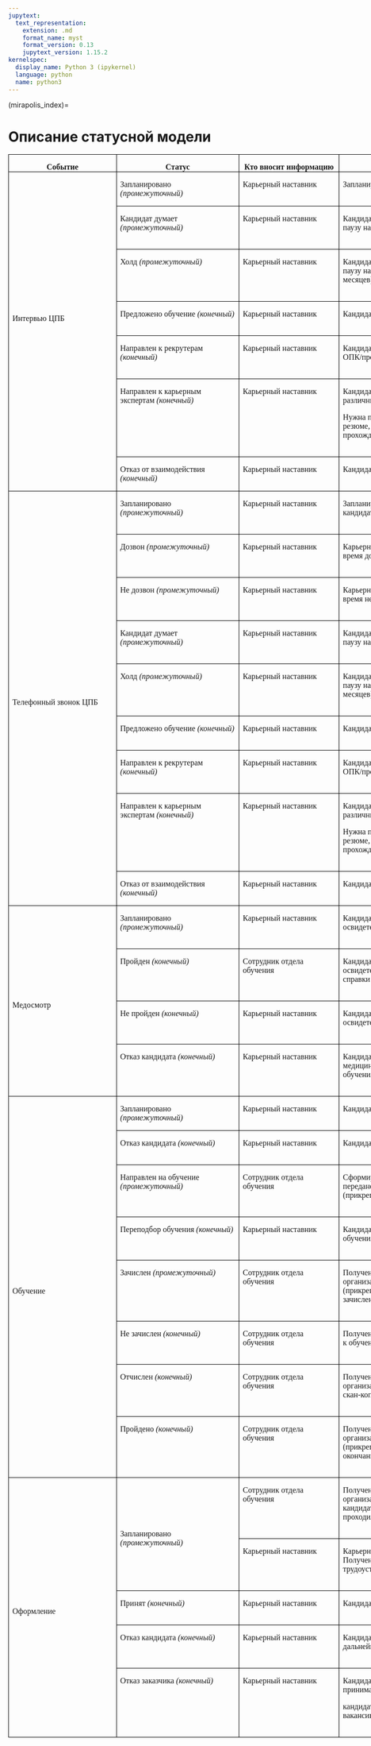 ```yaml
---
jupytext:
  text_representation:
    extension: .md
    format_name: myst
    format_version: 0.13
    jupytext_version: 1.15.2
kernelspec:
  display_name: Python 3 (ipykernel)
  language: python
  name: python3
---
```


(mirapolis_index)=
# Описание статусной модели



<div align=center>

<table class=MsoTableGrid border=1 cellspacing=0 cellpadding=0 width=1001
 style='width:751.05pt;border-collapse:collapse;border:none;mso-border-alt:
 solid windowtext .5pt;mso-yfti-tbllook:1184;mso-padding-alt:0cm 5.4pt 0cm 5.4pt'>
 <tr style='mso-yfti-irow:0;mso-yfti-firstrow:yes;height:24.9pt'>
  <td width=217 style='width:162.8pt;border:solid windowtext 1.0pt;mso-border-alt:
  solid windowtext .5pt;padding:0cm 5.4pt 0cm 5.4pt;height:24.9pt'>
  <p class=MsoNormal align=center style='margin-bottom:0cm;margin-bottom:.0001pt;
  text-align:center;line-height:normal'><b style='mso-bidi-font-weight:normal'><span
  style='font-family:"Times New Roman","serif"'>Событие<o:p></o:p></span></b></p>
  </td>
  <td width=246 style='width:184.25pt;border:solid windowtext 1.0pt;border-left:
  none;mso-border-left-alt:solid windowtext .5pt;mso-border-alt:solid windowtext .5pt;
  padding:0cm 5.4pt 0cm 5.4pt;height:24.9pt'>
  <p class=MsoNormal align=center style='margin-bottom:0cm;margin-bottom:.0001pt;
  text-align:center;line-height:normal'><b style='mso-bidi-font-weight:normal'><span
  style='font-family:"Times New Roman","serif"'>Статус<o:p></o:p></span></b></p>
  </td>
  <td width=198 style='width:148.85pt;border:solid windowtext 1.0pt;border-left:
  none;mso-border-left-alt:solid windowtext .5pt;mso-border-alt:solid windowtext .5pt;
  padding:0cm 5.4pt 0cm 5.4pt;height:24.9pt'>
  <p class=MsoNormal align=center style='margin-bottom:0cm;margin-bottom:.0001pt;
  text-align:center;line-height:normal'><b style='mso-bidi-font-weight:normal'><span
  style='font-family:"Times New Roman","serif"'>Кто вносит информацию<o:p></o:p></span></b></p>
  </td>
  <td width=340 style='width:9.0cm;border:solid windowtext 1.0pt;border-left:
  none;mso-border-left-alt:solid windowtext .5pt;mso-border-alt:solid windowtext .5pt;
  padding:0cm 5.4pt 0cm 5.4pt;height:24.9pt'>
  <p class=MsoNormal align=center style='margin-bottom:0cm;margin-bottom:.0001pt;
  text-align:center;line-height:normal'><b style='mso-bidi-font-weight:normal'><span
  style='font-family:"Times New Roman","serif"'>Когда присваивается статус<o:p></o:p></span></b></p>
  </td>
 </tr>
 <tr style='mso-yfti-irow:1'>
  <td width=217 rowspan=7 style='width:162.8pt;border:solid windowtext 1.0pt;
  border-top:none;mso-border-top-alt:solid windowtext .5pt;mso-border-alt:solid windowtext .5pt;
  padding:0cm 5.4pt 0cm 5.4pt'>
  <p class=MsoNormal style='margin-bottom:0cm;margin-bottom:.0001pt;line-height:
  normal'><a name="_Hlk154479880"><span style='font-family:"Times New Roman","serif"'>Интервью
  ЦПБ<o:p></o:p></span></a></p>
  <p class=MsoNormal style='margin-bottom:0cm;margin-bottom:.0001pt;line-height:
  normal'><span style='mso-bookmark:_Hlk154479880'><span style='font-family:
  "Times New Roman","serif"'><o:p>&nbsp;</o:p></span></span></p>
  <span style='mso-bookmark:_Hlk154479880'></span>
  <p class=MsoNormal style='margin-bottom:0cm;margin-bottom:.0001pt;line-height:
  normal'><span style='mso-bookmark:_Hlk154479880'><i style='mso-bidi-font-style:
  normal'><span style='font-family:"Times New Roman","serif"'><o:p>&nbsp;</o:p></span></i></span></p>
  </td>
  <span style='mso-bookmark:_Hlk154479880'></span>
  <td width=246 valign=top style='width:184.25pt;border-top:none;border-left:
  none;border-bottom:solid windowtext 1.0pt;border-right:solid windowtext 1.0pt;
  mso-border-top-alt:solid windowtext .5pt;mso-border-left-alt:solid windowtext .5pt;
  mso-border-alt:solid windowtext .5pt;padding:0cm 5.4pt 0cm 5.4pt'>
  <p class=MsoNormal style='margin-bottom:0cm;margin-bottom:.0001pt;line-height:
  normal'><span style='mso-bookmark:_Hlk154479880'><span style='font-family:
  "Times New Roman","serif"'>Запланировано <i style='mso-bidi-font-style:normal'>(промежуточный)</i></span></span><span
  style='mso-bookmark:_Hlk154479880'><span lang=EN-US style='font-family:"Times New Roman","serif";
  mso-ansi-language:EN-US'><o:p></o:p></span></span></p>
  </td>
  <span style='mso-bookmark:_Hlk154479880'></span>
  <td width=198 valign=top style='width:148.85pt;border-top:none;border-left:
  none;border-bottom:solid windowtext 1.0pt;border-right:solid windowtext 1.0pt;
  mso-border-top-alt:solid windowtext .5pt;mso-border-left-alt:solid windowtext .5pt;
  mso-border-alt:solid windowtext .5pt;padding:0cm 5.4pt 0cm 5.4pt'>
  <p class=MsoNormal style='margin-bottom:0cm;margin-bottom:.0001pt;line-height:
  normal'><span style='mso-bookmark:_Hlk154479880'><span style='font-family:
  "Times New Roman","serif"'>Карьерный наставник<o:p></o:p></span></span></p>
  </td>
  <span style='mso-bookmark:_Hlk154479880'></span>
  <td width=340 valign=top style='width:9.0cm;border-top:none;border-left:none;
  border-bottom:solid windowtext 1.0pt;border-right:solid windowtext 1.0pt;
  mso-border-top-alt:solid windowtext .5pt;mso-border-left-alt:solid windowtext .5pt;
  mso-border-alt:solid windowtext .5pt;padding:0cm 5.4pt 0cm 5.4pt'>
  <p class=MsoNormal style='margin-bottom:0cm;margin-bottom:.0001pt;line-height:
  normal'><span style='mso-bookmark:_Hlk154479880'><span style='font-family:
  "Times New Roman","serif"'>Запланирована личная встреча с кандидатом<o:p></o:p></span></span></p>
  <span style='mso-bookmark:_Hlk154479880'></span>
  <p class=MsoNormal style='margin-bottom:0cm;margin-bottom:.0001pt;line-height:
  normal'><span style='mso-bookmark:_Hlk154479880'><span style='font-family:
  "Times New Roman","serif"'><o:p>&nbsp;</o:p></span></span></p>
  </td>
  <span style='mso-bookmark:_Hlk154479880'></span>
 </tr>
 <tr style='mso-yfti-irow:2'>
  <td width=246 valign=top style='width:184.25pt;border-top:none;border-left:
  none;border-bottom:solid windowtext 1.0pt;border-right:solid windowtext 1.0pt;
  mso-border-top-alt:solid windowtext .5pt;mso-border-left-alt:solid windowtext .5pt;
  mso-border-alt:solid windowtext .5pt;padding:0cm 5.4pt 0cm 5.4pt'>
  <p class=MsoNormal style='margin-bottom:0cm;margin-bottom:.0001pt;line-height:
  normal'><span style='font-family:"Times New Roman","serif"'>Кандидат думает <i
  style='mso-bidi-font-style:normal'>(промежуточный)</i><o:p></o:p></span></p>
  </td>
  <td width=198 valign=top style='width:148.85pt;border-top:none;border-left:
  none;border-bottom:solid windowtext 1.0pt;border-right:solid windowtext 1.0pt;
  mso-border-top-alt:solid windowtext .5pt;mso-border-left-alt:solid windowtext .5pt;
  mso-border-alt:solid windowtext .5pt;padding:0cm 5.4pt 0cm 5.4pt'>
  <p class=MsoNormal style='margin-bottom:0cm;margin-bottom:.0001pt;line-height:
  normal'><span style='font-family:"Times New Roman","serif"'>Карьерный наставник<o:p></o:p></span></p>
  </td>
  <td width=340 valign=top style='width:9.0cm;border-top:none;border-left:none;
  border-bottom:solid windowtext 1.0pt;border-right:solid windowtext 1.0pt;
  mso-border-top-alt:solid windowtext .5pt;mso-border-left-alt:solid windowtext .5pt;
  mso-border-alt:solid windowtext .5pt;padding:0cm 5.4pt 0cm 5.4pt'>
  <p class=MsoNormal style='margin-bottom:0cm;margin-bottom:.0001pt;line-height:
  normal'><span style='font-family:"Times New Roman","serif"'>Кандидат согласен
  пройти обучение, но взял паузу на «подумать» (меньше 1 недели)<o:p></o:p></span></p>
  <p class=MsoNormal style='margin-bottom:0cm;margin-bottom:.0001pt;line-height:
  normal'><span style='font-family:"Times New Roman","serif"'><o:p>&nbsp;</o:p></span></p>
  </td>
 </tr>
 <tr style='mso-yfti-irow:3'>
  <td width=246 valign=top style='width:184.25pt;border-top:none;border-left:
  none;border-bottom:solid windowtext 1.0pt;border-right:solid windowtext 1.0pt;
  mso-border-top-alt:solid windowtext .5pt;mso-border-left-alt:solid windowtext .5pt;
  mso-border-alt:solid windowtext .5pt;padding:0cm 5.4pt 0cm 5.4pt'>
  <p class=MsoNormal style='margin-bottom:0cm;margin-bottom:.0001pt;line-height:
  normal'><span style='font-family:"Times New Roman","serif"'>Холд <i
  style='mso-bidi-font-style:normal'>(промежуточный)</i><o:p></o:p></span></p>
  </td>
  <td width=198 valign=top style='width:148.85pt;border-top:none;border-left:
  none;border-bottom:solid windowtext 1.0pt;border-right:solid windowtext 1.0pt;
  mso-border-top-alt:solid windowtext .5pt;mso-border-left-alt:solid windowtext .5pt;
  mso-border-alt:solid windowtext .5pt;padding:0cm 5.4pt 0cm 5.4pt'>
  <p class=MsoNormal style='margin-bottom:0cm;margin-bottom:.0001pt;line-height:
  normal'><span style='font-family:"Times New Roman","serif"'>Карьерный наставник<o:p></o:p></span></p>
  </td>
  <td width=340 valign=top style='width:9.0cm;border-top:none;border-left:none;
  border-bottom:solid windowtext 1.0pt;border-right:solid windowtext 1.0pt;
  mso-border-top-alt:solid windowtext .5pt;mso-border-left-alt:solid windowtext .5pt;
  mso-border-alt:solid windowtext .5pt;padding:0cm 5.4pt 0cm 5.4pt'>
  <p class=MsoNormal style='margin-bottom:0cm;margin-bottom:.0001pt;line-height:
  normal'><span style='font-family:"Times New Roman","serif"'>Кандидат согласен
  пройти обучение, но взял паузу на «подумать» (от 1 недели до 2х месяцев)<o:p></o:p></span></p>
  <p class=MsoNormal style='margin-bottom:0cm;margin-bottom:.0001pt;line-height:
  normal'><span style='font-family:"Times New Roman","serif"'><o:p>&nbsp;</o:p></span></p>
  </td>
 </tr>
 <tr style='mso-yfti-irow:4'>
  <td width=246 valign=top style='width:184.25pt;border-top:none;border-left:
  none;border-bottom:solid windowtext 1.0pt;border-right:solid windowtext 1.0pt;
  mso-border-top-alt:solid windowtext .5pt;mso-border-left-alt:solid windowtext .5pt;
  mso-border-alt:solid windowtext .5pt;padding:0cm 5.4pt 0cm 5.4pt'>
  <p class=MsoNormal style='margin-bottom:0cm;margin-bottom:.0001pt;line-height:
  normal'><span style='font-family:"Times New Roman","serif"'>Предложено
  обучение <i style='mso-bidi-font-style:normal'>(конечный)</i><o:p></o:p></span></p>
  </td>
  <td width=198 valign=top style='width:148.85pt;border-top:none;border-left:
  none;border-bottom:solid windowtext 1.0pt;border-right:solid windowtext 1.0pt;
  mso-border-top-alt:solid windowtext .5pt;mso-border-left-alt:solid windowtext .5pt;
  mso-border-alt:solid windowtext .5pt;padding:0cm 5.4pt 0cm 5.4pt'>
  <p class=MsoNormal style='margin-bottom:0cm;margin-bottom:.0001pt;line-height:
  normal'><span style='font-family:"Times New Roman","serif"'>Карьерный наставник<o:p></o:p></span></p>
  </td>
  <td width=340 valign=top style='width:9.0cm;border-top:none;border-left:none;
  border-bottom:solid windowtext 1.0pt;border-right:solid windowtext 1.0pt;
  mso-border-top-alt:solid windowtext .5pt;mso-border-left-alt:solid windowtext .5pt;
  mso-border-alt:solid windowtext .5pt;padding:0cm 5.4pt 0cm 5.4pt'>
  <p class=MsoNormal style='margin-bottom:0cm;margin-bottom:.0001pt;line-height:
  normal'><span style='font-family:"Times New Roman","serif"'>Кандидат согласен
  пройти обучение<o:p></o:p></span></p>
  <p class=MsoNormal style='margin-bottom:0cm;margin-bottom:.0001pt;line-height:
  normal'><span style='font-family:"Times New Roman","serif"'><o:p>&nbsp;</o:p></span></p>
  </td>
 </tr>
 <tr style='mso-yfti-irow:5'>
  <td width=246 valign=top style='width:184.25pt;border-top:none;border-left:
  none;border-bottom:solid windowtext 1.0pt;border-right:solid windowtext 1.0pt;
  mso-border-top-alt:solid windowtext .5pt;mso-border-left-alt:solid windowtext .5pt;
  mso-border-alt:solid windowtext .5pt;padding:0cm 5.4pt 0cm 5.4pt'>
  <p class=MsoNormal style='margin-bottom:0cm;margin-bottom:.0001pt;line-height:
  normal'><span style='font-family:"Times New Roman","serif"'>Направлен к
  рекрутерам <i style='mso-bidi-font-style:normal'>(конечный)</i><o:p></o:p></span></p>
  </td>
  <td width=198 valign=top style='width:148.85pt;border-top:none;border-left:
  none;border-bottom:solid windowtext 1.0pt;border-right:solid windowtext 1.0pt;
  mso-border-top-alt:solid windowtext .5pt;mso-border-left-alt:solid windowtext .5pt;
  mso-border-alt:solid windowtext .5pt;padding:0cm 5.4pt 0cm 5.4pt'>
  <p class=MsoNormal style='margin-bottom:0cm;margin-bottom:.0001pt;line-height:
  normal'><span style='font-family:"Times New Roman","serif"'>Карьерный наставник<o:p></o:p></span></p>
  </td>
  <td width=340 valign=top style='width:9.0cm;border-top:none;border-left:none;
  border-bottom:solid windowtext 1.0pt;border-right:solid windowtext 1.0pt;
  mso-border-top-alt:solid windowtext .5pt;mso-border-left-alt:solid windowtext .5pt;
  mso-border-alt:solid windowtext .5pt;padding:0cm 5.4pt 0cm 5.4pt'>
  <p class=MsoNormal style='margin-bottom:0cm;margin-bottom:.0001pt;line-height:
  normal'><span style='font-family:"Times New Roman","serif"'>Кандидат
  рассматривает трудоустройство в ОПК/промышленности<o:p></o:p></span></p>
  <p class=MsoNormal style='margin-bottom:0cm;margin-bottom:.0001pt;line-height:
  normal'><span style='font-family:"Times New Roman","serif"'><o:p>&nbsp;</o:p></span></p>
  </td>
 </tr>
 <tr style='mso-yfti-irow:6'>
  <td width=246 valign=top style='width:184.25pt;border-top:none;border-left:
  none;border-bottom:solid windowtext 1.0pt;border-right:solid windowtext 1.0pt;
  mso-border-top-alt:solid windowtext .5pt;mso-border-left-alt:solid windowtext .5pt;
  mso-border-alt:solid windowtext .5pt;padding:0cm 5.4pt 0cm 5.4pt'>
  <p class=MsoNormal style='margin-bottom:0cm;margin-bottom:.0001pt;line-height:
  normal'><span style='font-family:"Times New Roman","serif"'>Направлен к
  карьерным экспертам<i style='mso-bidi-font-style:normal'> (конечный)</i><o:p></o:p></span></p>
  </td>
  <td width=198 valign=top style='width:148.85pt;border-top:none;border-left:
  none;border-bottom:solid windowtext 1.0pt;border-right:solid windowtext 1.0pt;
  mso-border-top-alt:solid windowtext .5pt;mso-border-left-alt:solid windowtext .5pt;
  mso-border-alt:solid windowtext .5pt;padding:0cm 5.4pt 0cm 5.4pt'>
  <p class=MsoNormal style='margin-bottom:0cm;margin-bottom:.0001pt;line-height:
  normal'><span style='font-family:"Times New Roman","serif"'>Карьерный наставник<o:p></o:p></span></p>
  </td>
  <td width=340 valign=top style='width:9.0cm;border-top:none;border-left:none;
  border-bottom:solid windowtext 1.0pt;border-right:solid windowtext 1.0pt;
  mso-border-top-alt:solid windowtext .5pt;mso-border-left-alt:solid windowtext .5pt;
  mso-border-alt:solid windowtext .5pt;padding:0cm 5.4pt 0cm 5.4pt'>
  <p class=MsoNormal style='margin-bottom:0cm;margin-bottom:.0001pt;line-height:
  normal'><span style='font-family:"Times New Roman","serif"'>Кандидат
  рассматривает трудоустройство в различных сферах. <o:p></o:p></span></p>
  <p class=MsoNormal style='margin-bottom:0cm;margin-bottom:.0001pt;line-height:
  normal'><span style='font-family:"Times New Roman","serif"'>Нужна помощь в составлении
  «продающего» резюме, консультация в подготовке к прохождению собеседования у
  работодателя.<o:p></o:p></span></p>
  <p class=MsoNormal style='margin-bottom:0cm;margin-bottom:.0001pt;line-height:
  normal'><span style='font-family:"Times New Roman","serif"'><o:p>&nbsp;</o:p></span></p>
  </td>
 </tr>
 <tr style='mso-yfti-irow:7'>
  <td width=246 valign=top style='width:184.25pt;border-top:none;border-left:
  none;border-bottom:solid windowtext 1.0pt;border-right:solid windowtext 1.0pt;
  mso-border-top-alt:solid windowtext .5pt;mso-border-left-alt:solid windowtext .5pt;
  mso-border-alt:solid windowtext .5pt;padding:0cm 5.4pt 0cm 5.4pt'>
  <p class=MsoNormal style='margin-bottom:0cm;margin-bottom:.0001pt;line-height:
  normal'><span style='font-family:"Times New Roman","serif"'>Отказ от
  взаимодействия <i style='mso-bidi-font-style:normal'>(конечный)</i><o:p></o:p></span></p>
  </td>
  <td width=198 valign=top style='width:148.85pt;border-top:none;border-left:
  none;border-bottom:solid windowtext 1.0pt;border-right:solid windowtext 1.0pt;
  mso-border-top-alt:solid windowtext .5pt;mso-border-left-alt:solid windowtext .5pt;
  mso-border-alt:solid windowtext .5pt;padding:0cm 5.4pt 0cm 5.4pt'>
  <p class=MsoNormal style='margin-bottom:0cm;margin-bottom:.0001pt;line-height:
  normal'><span style='font-family:"Times New Roman","serif"'>Карьерный наставник<o:p></o:p></span></p>
  </td>
  <td width=340 valign=top style='width:9.0cm;border-top:none;border-left:none;
  border-bottom:solid windowtext 1.0pt;border-right:solid windowtext 1.0pt;
  mso-border-top-alt:solid windowtext .5pt;mso-border-left-alt:solid windowtext .5pt;
  mso-border-alt:solid windowtext .5pt;padding:0cm 5.4pt 0cm 5.4pt'>
  <p class=MsoNormal style='margin-bottom:0cm;margin-bottom:.0001pt;line-height:
  normal'><span style='font-family:"Times New Roman","serif"'>Кандидат не
  заинтересован в услугах центра<o:p></o:p></span></p>
  <p class=MsoNormal style='margin-bottom:0cm;margin-bottom:.0001pt;line-height:
  normal'><span style='font-family:"Times New Roman","serif"'><o:p>&nbsp;</o:p></span></p>
  </td>
 </tr>
 <tr style='mso-yfti-irow:8'>
  <td width=217 rowspan=9 style='width:162.8pt;border:solid windowtext 1.0pt;
  border-top:none;mso-border-top-alt:solid windowtext .5pt;mso-border-alt:solid windowtext .5pt;
  padding:0cm 5.4pt 0cm 5.4pt'>
  <p class=MsoNormal style='margin-bottom:0cm;margin-bottom:.0001pt;line-height:
  normal'><span style='font-family:"Times New Roman","serif"'>Телефонный звонок
  ЦПБ<span style='background:red;mso-highlight:red'><o:p></o:p></span></span></p>
  </td>
  <td width=246 valign=top style='width:184.25pt;border-top:none;border-left:
  none;border-bottom:solid windowtext 1.0pt;border-right:solid windowtext 1.0pt;
  mso-border-top-alt:solid windowtext .5pt;mso-border-left-alt:solid windowtext .5pt;
  mso-border-alt:solid windowtext .5pt;padding:0cm 5.4pt 0cm 5.4pt'>
  <p class=MsoNormal style='margin-bottom:0cm;margin-bottom:.0001pt;line-height:
  normal'><span style='font-family:"Times New Roman","serif"'>Запланировано <i
  style='mso-bidi-font-style:normal'>(промежуточный)</i><o:p></o:p></span></p>
  </td>
  <td width=198 valign=top style='width:148.85pt;border-top:none;border-left:
  none;border-bottom:solid windowtext 1.0pt;border-right:solid windowtext 1.0pt;
  mso-border-top-alt:solid windowtext .5pt;mso-border-left-alt:solid windowtext .5pt;
  mso-border-alt:solid windowtext .5pt;padding:0cm 5.4pt 0cm 5.4pt'>
  <p class=MsoNormal style='margin-bottom:0cm;margin-bottom:.0001pt;line-height:
  normal'><span style='font-family:"Times New Roman","serif"'>Карьерный наставник<o:p></o:p></span></p>
  </td>
  <td width=340 valign=top style='width:9.0cm;border-top:none;border-left:none;
  border-bottom:solid windowtext 1.0pt;border-right:solid windowtext 1.0pt;
  mso-border-top-alt:solid windowtext .5pt;mso-border-left-alt:solid windowtext .5pt;
  mso-border-alt:solid windowtext .5pt;padding:0cm 5.4pt 0cm 5.4pt'>
  <p class=MsoNormal style='margin-bottom:0cm;margin-bottom:.0001pt;line-height:
  normal'><span style='font-family:"Times New Roman","serif"'>Запланирован
  телефонный звонок с кандидатом<o:p></o:p></span></p>
  <p class=MsoNormal style='margin-bottom:0cm;margin-bottom:.0001pt;line-height:
  normal'><span style='font-family:"Times New Roman","serif"'><o:p>&nbsp;</o:p></span></p>
  </td>
 </tr>
 <tr style='mso-yfti-irow:9'>
  <td width=246 valign=top style='width:184.25pt;border-top:none;border-left:
  none;border-bottom:solid windowtext 1.0pt;border-right:solid windowtext 1.0pt;
  mso-border-top-alt:solid windowtext .5pt;mso-border-left-alt:solid windowtext .5pt;
  mso-border-alt:solid windowtext .5pt;padding:0cm 5.4pt 0cm 5.4pt'>
  <p class=MsoNormal style='margin-bottom:0cm;margin-bottom:.0001pt;line-height:
  normal'><span style='font-family:"Times New Roman","serif"'>Дозвон <i
  style='mso-bidi-font-style:normal'>(промежуточный)</i><o:p></o:p></span></p>
  </td>
  <td width=198 valign=top style='width:148.85pt;border-top:none;border-left:
  none;border-bottom:solid windowtext 1.0pt;border-right:solid windowtext 1.0pt;
  mso-border-top-alt:solid windowtext .5pt;mso-border-left-alt:solid windowtext .5pt;
  mso-border-alt:solid windowtext .5pt;padding:0cm 5.4pt 0cm 5.4pt'>
  <p class=MsoNormal style='margin-bottom:0cm;margin-bottom:.0001pt;line-height:
  normal'><span style='font-family:"Times New Roman","serif"'>Карьерный
  наставник<o:p></o:p></span></p>
  </td>
  <td width=340 valign=top style='width:9.0cm;border-top:none;border-left:none;
  border-bottom:solid windowtext 1.0pt;border-right:solid windowtext 1.0pt;
  mso-border-top-alt:solid windowtext .5pt;mso-border-left-alt:solid windowtext .5pt;
  mso-border-alt:solid windowtext .5pt;padding:0cm 5.4pt 0cm 5.4pt'>
  <p class=MsoNormal style='margin-bottom:0cm;margin-bottom:.0001pt;line-height:
  normal'><span style='font-family:"Times New Roman","serif"'>Карьерный
  наставник в запланированное время дозвонился до кандидата<o:p></o:p></span></p>
  <p class=MsoNormal style='margin-bottom:0cm;margin-bottom:.0001pt;line-height:
  normal'><span style='font-family:"Times New Roman","serif"'><o:p>&nbsp;</o:p></span></p>
  </td>
 </tr>
 <tr style='mso-yfti-irow:10'>
  <td width=246 valign=top style='width:184.25pt;border-top:none;border-left:
  none;border-bottom:solid windowtext 1.0pt;border-right:solid windowtext 1.0pt;
  mso-border-top-alt:solid windowtext .5pt;mso-border-left-alt:solid windowtext .5pt;
  mso-border-alt:solid windowtext .5pt;padding:0cm 5.4pt 0cm 5.4pt'>
  <p class=MsoNormal style='margin-bottom:0cm;margin-bottom:.0001pt;line-height:
  normal'><span style='font-family:"Times New Roman","serif"'>Не дозвон <i
  style='mso-bidi-font-style:normal'>(промежуточный)</i><o:p></o:p></span></p>
  </td>
  <td width=198 valign=top style='width:148.85pt;border-top:none;border-left:
  none;border-bottom:solid windowtext 1.0pt;border-right:solid windowtext 1.0pt;
  mso-border-top-alt:solid windowtext .5pt;mso-border-left-alt:solid windowtext .5pt;
  mso-border-alt:solid windowtext .5pt;padding:0cm 5.4pt 0cm 5.4pt'>
  <p class=MsoNormal style='margin-bottom:0cm;margin-bottom:.0001pt;line-height:
  normal'><span style='font-family:"Times New Roman","serif"'>Карьерный
  наставник<o:p></o:p></span></p>
  </td>
  <td width=340 valign=top style='width:9.0cm;border-top:none;border-left:none;
  border-bottom:solid windowtext 1.0pt;border-right:solid windowtext 1.0pt;
  mso-border-top-alt:solid windowtext .5pt;mso-border-left-alt:solid windowtext .5pt;
  mso-border-alt:solid windowtext .5pt;padding:0cm 5.4pt 0cm 5.4pt'>
  <p class=MsoNormal style='margin-bottom:0cm;margin-bottom:.0001pt;line-height:
  normal'><span style='font-family:"Times New Roman","serif"'>Карьерный
  наставник в запланированное время не дозвонился до кандидата<o:p></o:p></span></p>
  <p class=MsoNormal style='margin-bottom:0cm;margin-bottom:.0001pt;line-height:
  normal'><span style='font-family:"Times New Roman","serif"'><o:p>&nbsp;</o:p></span></p>
  </td>
 </tr>
 <tr style='mso-yfti-irow:11'>
  <td width=246 valign=top style='width:184.25pt;border-top:none;border-left:
  none;border-bottom:solid windowtext 1.0pt;border-right:solid windowtext 1.0pt;
  mso-border-top-alt:solid windowtext .5pt;mso-border-left-alt:solid windowtext .5pt;
  mso-border-alt:solid windowtext .5pt;padding:0cm 5.4pt 0cm 5.4pt'>
  <p class=MsoNormal style='margin-bottom:0cm;margin-bottom:.0001pt;line-height:
  normal'><span style='font-family:"Times New Roman","serif"'>Кандидат думает <i
  style='mso-bidi-font-style:normal'>(промежуточный)</i><o:p></o:p></span></p>
  </td>
  <td width=198 valign=top style='width:148.85pt;border-top:none;border-left:
  none;border-bottom:solid windowtext 1.0pt;border-right:solid windowtext 1.0pt;
  mso-border-top-alt:solid windowtext .5pt;mso-border-left-alt:solid windowtext .5pt;
  mso-border-alt:solid windowtext .5pt;padding:0cm 5.4pt 0cm 5.4pt'>
  <p class=MsoNormal style='margin-bottom:0cm;margin-bottom:.0001pt;line-height:
  normal'><span style='font-family:"Times New Roman","serif"'>Карьерный наставник<o:p></o:p></span></p>
  </td>
  <td width=340 valign=top style='width:9.0cm;border-top:none;border-left:none;
  border-bottom:solid windowtext 1.0pt;border-right:solid windowtext 1.0pt;
  mso-border-top-alt:solid windowtext .5pt;mso-border-left-alt:solid windowtext .5pt;
  mso-border-alt:solid windowtext .5pt;padding:0cm 5.4pt 0cm 5.4pt'>
  <p class=MsoNormal style='margin-bottom:0cm;margin-bottom:.0001pt;line-height:
  normal'><span style='font-family:"Times New Roman","serif"'>Кандидат согласен
  пройти обучение, но взял паузу на «подумать» (меньше 1 недели)<o:p></o:p></span></p>
  <p class=MsoNormal style='margin-bottom:0cm;margin-bottom:.0001pt;line-height:
  normal'><span style='font-family:"Times New Roman","serif"'><o:p>&nbsp;</o:p></span></p>
  </td>
 </tr>
 <tr style='mso-yfti-irow:12'>
  <td width=246 valign=top style='width:184.25pt;border-top:none;border-left:
  none;border-bottom:solid windowtext 1.0pt;border-right:solid windowtext 1.0pt;
  mso-border-top-alt:solid windowtext .5pt;mso-border-left-alt:solid windowtext .5pt;
  mso-border-alt:solid windowtext .5pt;padding:0cm 5.4pt 0cm 5.4pt'>
  <p class=MsoNormal style='margin-bottom:0cm;margin-bottom:.0001pt;line-height:
  normal'><span style='font-family:"Times New Roman","serif"'>Холд <i
  style='mso-bidi-font-style:normal'>(промежуточный)</i><o:p></o:p></span></p>
  </td>
  <td width=198 valign=top style='width:148.85pt;border-top:none;border-left:
  none;border-bottom:solid windowtext 1.0pt;border-right:solid windowtext 1.0pt;
  mso-border-top-alt:solid windowtext .5pt;mso-border-left-alt:solid windowtext .5pt;
  mso-border-alt:solid windowtext .5pt;padding:0cm 5.4pt 0cm 5.4pt'>
  <p class=MsoNormal style='margin-bottom:0cm;margin-bottom:.0001pt;line-height:
  normal'><span style='font-family:"Times New Roman","serif"'>Карьерный наставник<o:p></o:p></span></p>
  </td>
  <td width=340 valign=top style='width:9.0cm;border-top:none;border-left:none;
  border-bottom:solid windowtext 1.0pt;border-right:solid windowtext 1.0pt;
  mso-border-top-alt:solid windowtext .5pt;mso-border-left-alt:solid windowtext .5pt;
  mso-border-alt:solid windowtext .5pt;padding:0cm 5.4pt 0cm 5.4pt'>
  <p class=MsoNormal style='margin-bottom:0cm;margin-bottom:.0001pt;line-height:
  normal'><span style='font-family:"Times New Roman","serif"'>Кандидат согласен
  пройти обучение, но взял паузу на «подумать» (от 1 недели до 2х месяцев)<o:p></o:p></span></p>
  <p class=MsoNormal style='margin-bottom:0cm;margin-bottom:.0001pt;line-height:
  normal'><span style='font-family:"Times New Roman","serif"'><o:p>&nbsp;</o:p></span></p>
  </td>
 </tr>
 <tr style='mso-yfti-irow:13'>
  <td width=246 valign=top style='width:184.25pt;border-top:none;border-left:
  none;border-bottom:solid windowtext 1.0pt;border-right:solid windowtext 1.0pt;
  mso-border-top-alt:solid windowtext .5pt;mso-border-left-alt:solid windowtext .5pt;
  mso-border-alt:solid windowtext .5pt;padding:0cm 5.4pt 0cm 5.4pt'>
  <p class=MsoNormal style='margin-bottom:0cm;margin-bottom:.0001pt;line-height:
  normal'><span style='font-family:"Times New Roman","serif"'>Предложено
  обучение <i style='mso-bidi-font-style:normal'>(конечный)</i><o:p></o:p></span></p>
  </td>
  <td width=198 valign=top style='width:148.85pt;border-top:none;border-left:
  none;border-bottom:solid windowtext 1.0pt;border-right:solid windowtext 1.0pt;
  mso-border-top-alt:solid windowtext .5pt;mso-border-left-alt:solid windowtext .5pt;
  mso-border-alt:solid windowtext .5pt;padding:0cm 5.4pt 0cm 5.4pt'>
  <p class=MsoNormal style='margin-bottom:0cm;margin-bottom:.0001pt;line-height:
  normal'><span style='font-family:"Times New Roman","serif"'>Карьерный наставник<o:p></o:p></span></p>
  </td>
  <td width=340 valign=top style='width:9.0cm;border-top:none;border-left:none;
  border-bottom:solid windowtext 1.0pt;border-right:solid windowtext 1.0pt;
  mso-border-top-alt:solid windowtext .5pt;mso-border-left-alt:solid windowtext .5pt;
  mso-border-alt:solid windowtext .5pt;padding:0cm 5.4pt 0cm 5.4pt'>
  <p class=MsoNormal style='margin-bottom:0cm;margin-bottom:.0001pt;line-height:
  normal'><span style='font-family:"Times New Roman","serif"'>Кандидат согласен
  пройти обучение<o:p></o:p></span></p>
  <p class=MsoNormal style='margin-bottom:0cm;margin-bottom:.0001pt;line-height:
  normal'><span style='font-family:"Times New Roman","serif"'><o:p>&nbsp;</o:p></span></p>
  </td>
 </tr>
 <tr style='mso-yfti-irow:14'>
  <td width=246 valign=top style='width:184.25pt;border-top:none;border-left:
  none;border-bottom:solid windowtext 1.0pt;border-right:solid windowtext 1.0pt;
  mso-border-top-alt:solid windowtext .5pt;mso-border-left-alt:solid windowtext .5pt;
  mso-border-alt:solid windowtext .5pt;padding:0cm 5.4pt 0cm 5.4pt'>
  <p class=MsoNormal style='margin-bottom:0cm;margin-bottom:.0001pt;line-height:
  normal'><span style='font-family:"Times New Roman","serif"'>Направлен к
  рекрутерам <i style='mso-bidi-font-style:normal'>(конечный)</i><o:p></o:p></span></p>
  </td>
  <td width=198 valign=top style='width:148.85pt;border-top:none;border-left:
  none;border-bottom:solid windowtext 1.0pt;border-right:solid windowtext 1.0pt;
  mso-border-top-alt:solid windowtext .5pt;mso-border-left-alt:solid windowtext .5pt;
  mso-border-alt:solid windowtext .5pt;padding:0cm 5.4pt 0cm 5.4pt'>
  <p class=MsoNormal style='margin-bottom:0cm;margin-bottom:.0001pt;line-height:
  normal'><span style='font-family:"Times New Roman","serif"'>Карьерный наставник<o:p></o:p></span></p>
  </td>
  <td width=340 valign=top style='width:9.0cm;border-top:none;border-left:none;
  border-bottom:solid windowtext 1.0pt;border-right:solid windowtext 1.0pt;
  mso-border-top-alt:solid windowtext .5pt;mso-border-left-alt:solid windowtext .5pt;
  mso-border-alt:solid windowtext .5pt;padding:0cm 5.4pt 0cm 5.4pt'>
  <p class=MsoNormal style='margin-bottom:0cm;margin-bottom:.0001pt;line-height:
  normal'><span style='font-family:"Times New Roman","serif"'>Кандидат
  рассматривает трудоустройство в ОПК/промышленности<o:p></o:p></span></p>
  <p class=MsoNormal style='margin-bottom:0cm;margin-bottom:.0001pt;line-height:
  normal'><span style='font-family:"Times New Roman","serif"'><o:p>&nbsp;</o:p></span></p>
  </td>
 </tr>
 <tr style='mso-yfti-irow:15'>
  <td width=246 valign=top style='width:184.25pt;border-top:none;border-left:
  none;border-bottom:solid windowtext 1.0pt;border-right:solid windowtext 1.0pt;
  mso-border-top-alt:solid windowtext .5pt;mso-border-left-alt:solid windowtext .5pt;
  mso-border-alt:solid windowtext .5pt;padding:0cm 5.4pt 0cm 5.4pt'>
  <p class=MsoNormal style='margin-bottom:0cm;margin-bottom:.0001pt;line-height:
  normal'><span style='font-family:"Times New Roman","serif"'>Направлен к
  карьерным экспертам<i style='mso-bidi-font-style:normal'> (конечный)</i><o:p></o:p></span></p>
  </td>
  <td width=198 valign=top style='width:148.85pt;border-top:none;border-left:
  none;border-bottom:solid windowtext 1.0pt;border-right:solid windowtext 1.0pt;
  mso-border-top-alt:solid windowtext .5pt;mso-border-left-alt:solid windowtext .5pt;
  mso-border-alt:solid windowtext .5pt;padding:0cm 5.4pt 0cm 5.4pt'>
  <p class=MsoNormal style='margin-bottom:0cm;margin-bottom:.0001pt;line-height:
  normal'><span style='font-family:"Times New Roman","serif"'>Карьерный наставник<o:p></o:p></span></p>
  </td>
  <td width=340 valign=top style='width:9.0cm;border-top:none;border-left:none;
  border-bottom:solid windowtext 1.0pt;border-right:solid windowtext 1.0pt;
  mso-border-top-alt:solid windowtext .5pt;mso-border-left-alt:solid windowtext .5pt;
  mso-border-alt:solid windowtext .5pt;padding:0cm 5.4pt 0cm 5.4pt'>
  <p class=MsoNormal style='margin-bottom:0cm;margin-bottom:.0001pt;line-height:
  normal'><span style='font-family:"Times New Roman","serif"'>Кандидат
  рассматривает трудоустройство в различных сферах.<o:p></o:p></span></p>
  <p class=MsoNormal style='margin-bottom:0cm;margin-bottom:.0001pt;line-height:
  normal'><span style='font-family:"Times New Roman","serif"'>Нужна помощь в составлении
  «продающего» резюме, консультация в подготовке к прохождению собеседования у
  работодателя.<o:p></o:p></span></p>
  <p class=MsoNormal style='margin-bottom:0cm;margin-bottom:.0001pt;line-height:
  normal'><span style='font-family:"Times New Roman","serif"'><o:p>&nbsp;</o:p></span></p>
  </td>
 </tr>
 <tr style='mso-yfti-irow:16'>
  <td width=246 valign=top style='width:184.25pt;border-top:none;border-left:
  none;border-bottom:solid windowtext 1.0pt;border-right:solid windowtext 1.0pt;
  mso-border-top-alt:solid windowtext .5pt;mso-border-left-alt:solid windowtext .5pt;
  mso-border-alt:solid windowtext .5pt;padding:0cm 5.4pt 0cm 5.4pt'>
  <p class=MsoNormal style='margin-bottom:0cm;margin-bottom:.0001pt;line-height:
  normal'><span style='font-family:"Times New Roman","serif"'>Отказ от
  взаимодействия <i style='mso-bidi-font-style:normal'>(конечный)</i><o:p></o:p></span></p>
  </td>
  <td width=198 valign=top style='width:148.85pt;border-top:none;border-left:
  none;border-bottom:solid windowtext 1.0pt;border-right:solid windowtext 1.0pt;
  mso-border-top-alt:solid windowtext .5pt;mso-border-left-alt:solid windowtext .5pt;
  mso-border-alt:solid windowtext .5pt;padding:0cm 5.4pt 0cm 5.4pt'>
  <p class=MsoNormal style='margin-bottom:0cm;margin-bottom:.0001pt;line-height:
  normal'><span style='font-family:"Times New Roman","serif"'>Карьерный наставник<o:p></o:p></span></p>
  </td>
  <td width=340 valign=top style='width:9.0cm;border-top:none;border-left:none;
  border-bottom:solid windowtext 1.0pt;border-right:solid windowtext 1.0pt;
  mso-border-top-alt:solid windowtext .5pt;mso-border-left-alt:solid windowtext .5pt;
  mso-border-alt:solid windowtext .5pt;padding:0cm 5.4pt 0cm 5.4pt'>
  <p class=MsoNormal style='margin-bottom:0cm;margin-bottom:.0001pt;line-height:
  normal'><span style='font-family:"Times New Roman","serif"'>Кандидат не
  заинтересован в услугах центра<o:p></o:p></span></p>
  <p class=MsoNormal style='margin-bottom:0cm;margin-bottom:.0001pt;line-height:
  normal'><span style='font-family:"Times New Roman","serif"'><o:p>&nbsp;</o:p></span></p>
  </td>
 </tr>
 <tr style='mso-yfti-irow:17'>
  <td width=217 rowspan=4 style='width:162.8pt;border:solid windowtext 1.0pt;
  border-top:none;mso-border-top-alt:solid windowtext .5pt;mso-border-alt:solid windowtext .5pt;
  padding:0cm 5.4pt 0cm 5.4pt'>
  <p class=MsoNormal style='margin-bottom:0cm;margin-bottom:.0001pt;line-height:
  normal'><span style='font-family:"Times New Roman","serif"'>Медосмотр<o:p></o:p></span></p>
  </td>
  <td width=246 valign=top style='width:184.25pt;border-top:none;border-left:
  none;border-bottom:solid windowtext 1.0pt;border-right:solid windowtext 1.0pt;
  mso-border-top-alt:solid windowtext .5pt;mso-border-left-alt:solid windowtext .5pt;
  mso-border-alt:solid windowtext .5pt;padding:0cm 5.4pt 0cm 5.4pt'>
  <p class=MsoNormal style='margin-bottom:0cm;margin-bottom:.0001pt;line-height:
  normal'><span style='font-family:"Times New Roman","serif"'>Запланировано <i
  style='mso-bidi-font-style:normal'>(промежуточный)</i><o:p></o:p></span></p>
  </td>
  <td width=198 valign=top style='width:148.85pt;border-top:none;border-left:
  none;border-bottom:solid windowtext 1.0pt;border-right:solid windowtext 1.0pt;
  mso-border-top-alt:solid windowtext .5pt;mso-border-left-alt:solid windowtext .5pt;
  mso-border-alt:solid windowtext .5pt;padding:0cm 5.4pt 0cm 5.4pt'>
  <p class=MsoNormal style='margin-bottom:0cm;margin-bottom:.0001pt;line-height:
  normal'><span style='font-family:"Times New Roman","serif"'>Карьерный наставник<o:p></o:p></span></p>
  </td>
  <td width=340 valign=top style='width:9.0cm;border-top:none;border-left:none;
  border-bottom:solid windowtext 1.0pt;border-right:solid windowtext 1.0pt;
  mso-border-top-alt:solid windowtext .5pt;mso-border-left-alt:solid windowtext .5pt;
  mso-border-alt:solid windowtext .5pt;padding:0cm 5.4pt 0cm 5.4pt'>
  <p class=MsoNormal style='margin-bottom:0cm;margin-bottom:.0001pt;line-height:
  normal'><span style='font-family:"Times New Roman","serif"'>Кандидат проходит
  медицинское освидетельствование<o:p></o:p></span></p>
  <p class=MsoNormal style='margin-bottom:0cm;margin-bottom:.0001pt;line-height:
  normal'><span style='font-family:"Times New Roman","serif"'><o:p>&nbsp;</o:p></span></p>
  </td>
 </tr>
 <tr style='mso-yfti-irow:18'>
  <td width=246 valign=top style='width:184.25pt;border-top:none;border-left:
  none;border-bottom:solid windowtext 1.0pt;border-right:solid windowtext 1.0pt;
  mso-border-top-alt:solid windowtext .5pt;mso-border-left-alt:solid windowtext .5pt;
  mso-border-alt:solid windowtext .5pt;padding:0cm 5.4pt 0cm 5.4pt'>
  <p class=MsoNormal style='margin-bottom:0cm;margin-bottom:.0001pt;line-height:
  normal'><span style='font-family:"Times New Roman","serif"'>Пройден <i
  style='mso-bidi-font-style:normal'>(конечный)</i><o:p></o:p></span></p>
  </td>
  <td width=198 valign=top style='width:148.85pt;border-top:none;border-left:
  none;border-bottom:solid windowtext 1.0pt;border-right:solid windowtext 1.0pt;
  mso-border-top-alt:solid windowtext .5pt;mso-border-left-alt:solid windowtext .5pt;
  mso-border-alt:solid windowtext .5pt;padding:0cm 5.4pt 0cm 5.4pt'>
  <p class=MsoNormal style='margin-bottom:0cm;margin-bottom:.0001pt;line-height:
  normal'><span style='font-family:"Times New Roman","serif"'>Сотрудник отдела
  обучения<o:p></o:p></span></p>
  </td>
  <td width=340 valign=top style='width:9.0cm;border-top:none;border-left:none;
  border-bottom:solid windowtext 1.0pt;border-right:solid windowtext 1.0pt;
  mso-border-top-alt:solid windowtext .5pt;mso-border-left-alt:solid windowtext .5pt;
  mso-border-alt:solid windowtext .5pt;padding:0cm 5.4pt 0cm 5.4pt'>
  <p class=MsoNormal style='margin-bottom:0cm;margin-bottom:.0001pt;line-height:
  normal'><span style='font-family:"Times New Roman","serif"'>Кандидат успешно
  прошел медицинское освидетельствование и прислал эл. копию справки по </span><span
  lang=EN-US style='font-family:"Times New Roman","serif";mso-ansi-language:
  EN-US'>e</span><span style='font-family:"Times New Roman","serif"'>-</span><span
  lang=EN-US style='font-family:"Times New Roman","serif";mso-ansi-language:
  EN-US'>mail</span><span lang=EN-US style='font-family:"Times New Roman","serif"'>
  </span><span style='font-family:"Times New Roman","serif"'><o:p></o:p></span></p>
  <p class=MsoNormal style='margin-bottom:0cm;margin-bottom:.0001pt;line-height:
  normal'><span style='font-family:"Times New Roman","serif"'><o:p>&nbsp;</o:p></span></p>
  </td>
 </tr>
 <tr style='mso-yfti-irow:19'>
  <td width=246 valign=top style='width:184.25pt;border-top:none;border-left:
  none;border-bottom:solid windowtext 1.0pt;border-right:solid windowtext 1.0pt;
  mso-border-top-alt:solid windowtext .5pt;mso-border-left-alt:solid windowtext .5pt;
  mso-border-alt:solid windowtext .5pt;padding:0cm 5.4pt 0cm 5.4pt'>
  <p class=MsoNormal style='margin-bottom:0cm;margin-bottom:.0001pt;line-height:
  normal'><span style='font-family:"Times New Roman","serif"'>Не пройден <i
  style='mso-bidi-font-style:normal'>(конечный)</i><o:p></o:p></span></p>
  </td>
  <td width=198 valign=top style='width:148.85pt;border-top:none;border-left:
  none;border-bottom:solid windowtext 1.0pt;border-right:solid windowtext 1.0pt;
  mso-border-top-alt:solid windowtext .5pt;mso-border-left-alt:solid windowtext .5pt;
  mso-border-alt:solid windowtext .5pt;padding:0cm 5.4pt 0cm 5.4pt'>
  <p class=MsoNormal style='margin-bottom:0cm;margin-bottom:.0001pt;line-height:
  normal'><span style='font-family:"Times New Roman","serif"'>Карьерный наставник<o:p></o:p></span></p>
  </td>
  <td width=340 valign=top style='width:9.0cm;border-top:none;border-left:none;
  border-bottom:solid windowtext 1.0pt;border-right:solid windowtext 1.0pt;
  mso-border-top-alt:solid windowtext .5pt;mso-border-left-alt:solid windowtext .5pt;
  mso-border-alt:solid windowtext .5pt;padding:0cm 5.4pt 0cm 5.4pt'>
  <p class=MsoNormal style='margin-bottom:0cm;margin-bottom:.0001pt;line-height:
  normal'><span style='font-family:"Times New Roman","serif"'>Кандидат не
  прошел медицинское освидетельствование по состоянию здоровья <o:p></o:p></span></p>
  <p class=MsoNormal style='margin-bottom:0cm;margin-bottom:.0001pt;line-height:
  normal'><span style='font-family:"Times New Roman","serif"'><o:p>&nbsp;</o:p></span></p>
  </td>
 </tr>
 <tr style='mso-yfti-irow:20'>
  <td width=246 valign=top style='width:184.25pt;border-top:none;border-left:
  none;border-bottom:solid windowtext 1.0pt;border-right:solid windowtext 1.0pt;
  mso-border-top-alt:solid windowtext .5pt;mso-border-left-alt:solid windowtext .5pt;
  mso-border-alt:solid windowtext .5pt;padding:0cm 5.4pt 0cm 5.4pt'>
  <p class=MsoNormal style='margin-bottom:0cm;margin-bottom:.0001pt;line-height:
  normal'><span style='font-family:"Times New Roman","serif"'>Отказ кандидата <i
  style='mso-bidi-font-style:normal'>(конечный)</i><o:p></o:p></span></p>
  </td>
  <td width=198 valign=top style='width:148.85pt;border-top:none;border-left:
  none;border-bottom:solid windowtext 1.0pt;border-right:solid windowtext 1.0pt;
  mso-border-top-alt:solid windowtext .5pt;mso-border-left-alt:solid windowtext .5pt;
  mso-border-alt:solid windowtext .5pt;padding:0cm 5.4pt 0cm 5.4pt'>
  <p class=MsoNormal style='margin-bottom:0cm;margin-bottom:.0001pt;line-height:
  normal'><span style='font-family:"Times New Roman","serif"'>Карьерный наставник<o:p></o:p></span></p>
  </td>
  <td width=340 valign=top style='width:9.0cm;border-top:none;border-left:none;
  border-bottom:solid windowtext 1.0pt;border-right:solid windowtext 1.0pt;
  mso-border-top-alt:solid windowtext .5pt;mso-border-left-alt:solid windowtext .5pt;
  mso-border-alt:solid windowtext .5pt;padding:0cm 5.4pt 0cm 5.4pt'>
  <p class=MsoNormal style='margin-bottom:0cm;margin-bottom:.0001pt;line-height:
  normal'><span style='font-family:"Times New Roman","serif"'>Кандидат сообщает
  об отказе от прохождения медицинского освидетельствования и обучения <span
  style='mso-spacerun:yes'> </span><o:p></o:p></span></p>
  <p class=MsoNormal style='margin-bottom:0cm;margin-bottom:.0001pt;line-height:
  normal'><span style='font-family:"Times New Roman","serif"'><o:p>&nbsp;</o:p></span></p>
  </td>
 </tr>
 <tr style='mso-yfti-irow:21'>
  <td width=217 rowspan=8 style='width:162.8pt;border:solid windowtext 1.0pt;
  border-top:none;mso-border-top-alt:solid windowtext .5pt;mso-border-alt:solid windowtext .5pt;
  padding:0cm 5.4pt 0cm 5.4pt'>
  <p class=MsoNormal style='margin-bottom:0cm;margin-bottom:.0001pt;line-height:
  normal'><span style='font-family:"Times New Roman","serif"'>Обучение<o:p></o:p></span></p>
  </td>
  <td width=246 valign=top style='width:184.25pt;border-top:none;border-left:
  none;border-bottom:solid windowtext 1.0pt;border-right:solid windowtext 1.0pt;
  mso-border-top-alt:solid windowtext .5pt;mso-border-left-alt:solid windowtext .5pt;
  mso-border-alt:solid windowtext .5pt;padding:0cm 5.4pt 0cm 5.4pt'>
  <p class=MsoNormal style='margin-bottom:0cm;margin-bottom:.0001pt;line-height:
  normal'><span style='font-family:"Times New Roman","serif"'>Запланировано <i
  style='mso-bidi-font-style:normal'>(промежуточный)</i><o:p></o:p></span></p>
  </td>
  <td width=198 valign=top style='width:148.85pt;border-top:none;border-left:
  none;border-bottom:solid windowtext 1.0pt;border-right:solid windowtext 1.0pt;
  mso-border-top-alt:solid windowtext .5pt;mso-border-left-alt:solid windowtext .5pt;
  mso-border-alt:solid windowtext .5pt;padding:0cm 5.4pt 0cm 5.4pt'>
  <p class=MsoNormal style='margin-bottom:0cm;margin-bottom:.0001pt;line-height:
  normal'><span style='font-family:"Times New Roman","serif"'>Карьерный наставник<o:p></o:p></span></p>
  </td>
  <td width=340 valign=top style='width:9.0cm;border-top:none;border-left:none;
  border-bottom:solid windowtext 1.0pt;border-right:solid windowtext 1.0pt;
  mso-border-top-alt:solid windowtext .5pt;mso-border-left-alt:solid windowtext .5pt;
  mso-border-alt:solid windowtext .5pt;padding:0cm 5.4pt 0cm 5.4pt'>
  <p class=MsoNormal style='margin-bottom:0cm;margin-bottom:.0001pt;line-height:
  normal'><span style='font-family:"Times New Roman","serif"'>Кандидат выбрал
  программу обучения<o:p></o:p></span></p>
  <p class=MsoNormal style='margin-bottom:0cm;margin-bottom:.0001pt;line-height:
  normal'><span style='font-family:"Times New Roman","serif"'><o:p>&nbsp;</o:p></span></p>
  </td>
 </tr>
 <tr style='mso-yfti-irow:22'>
  <td width=246 valign=top style='width:184.25pt;border-top:none;border-left:
  none;border-bottom:solid windowtext 1.0pt;border-right:solid windowtext 1.0pt;
  mso-border-top-alt:solid windowtext .5pt;mso-border-left-alt:solid windowtext .5pt;
  mso-border-alt:solid windowtext .5pt;padding:0cm 5.4pt 0cm 5.4pt'>
  <p class=MsoNormal style='margin-bottom:0cm;margin-bottom:.0001pt;line-height:
  normal'><span style='font-family:"Times New Roman","serif"'>Отказ кандидата <i
  style='mso-bidi-font-style:normal'>(конечный)</i><o:p></o:p></span></p>
  </td>
  <td width=198 valign=top style='width:148.85pt;border-top:none;border-left:
  none;border-bottom:solid windowtext 1.0pt;border-right:solid windowtext 1.0pt;
  mso-border-top-alt:solid windowtext .5pt;mso-border-left-alt:solid windowtext .5pt;
  mso-border-alt:solid windowtext .5pt;padding:0cm 5.4pt 0cm 5.4pt'>
  <p class=MsoNormal style='margin-bottom:0cm;margin-bottom:.0001pt;line-height:
  normal'><span style='font-family:"Times New Roman","serif"'>Карьерный наставник<o:p></o:p></span></p>
  </td>
  <td width=340 valign=top style='width:9.0cm;border-top:none;border-left:none;
  border-bottom:solid windowtext 1.0pt;border-right:solid windowtext 1.0pt;
  mso-border-top-alt:solid windowtext .5pt;mso-border-left-alt:solid windowtext .5pt;
  mso-border-alt:solid windowtext .5pt;padding:0cm 5.4pt 0cm 5.4pt'>
  <p class=MsoNormal style='margin-bottom:0cm;margin-bottom:.0001pt;line-height:
  normal'><span style='font-family:"Times New Roman","serif"'>Кандидат сообщает
  об отказе от обучения <o:p></o:p></span></p>
  <p class=MsoNormal style='margin-bottom:0cm;margin-bottom:.0001pt;line-height:
  normal'><span style='font-family:"Times New Roman","serif"'><o:p>&nbsp;</o:p></span></p>
  </td>
 </tr>
 <tr style='mso-yfti-irow:23'>
  <td width=246 valign=top style='width:184.25pt;border-top:none;border-left:
  none;border-bottom:solid windowtext 1.0pt;border-right:solid windowtext 1.0pt;
  mso-border-top-alt:solid windowtext .5pt;mso-border-left-alt:solid windowtext .5pt;
  mso-border-alt:solid windowtext .5pt;padding:0cm 5.4pt 0cm 5.4pt'>
  <p class=MsoNormal style='margin-bottom:0cm;margin-bottom:.0001pt;line-height:
  normal'><span style='font-family:"Times New Roman","serif"'>Направлен на
  обучение <i style='mso-bidi-font-style:normal'>(промежуточный)</i><o:p></o:p></span></p>
  </td>
  <td width=198 valign=top style='width:148.85pt;border-top:none;border-left:
  none;border-bottom:solid windowtext 1.0pt;border-right:solid windowtext 1.0pt;
  mso-border-top-alt:solid windowtext .5pt;mso-border-left-alt:solid windowtext .5pt;
  mso-border-alt:solid windowtext .5pt;padding:0cm 5.4pt 0cm 5.4pt'>
  <p class=MsoNormal style='margin-bottom:0cm;margin-bottom:.0001pt;line-height:
  normal'><span style='font-family:"Times New Roman","serif"'>Сотрудник отдела
  обучения<o:p></o:p></span></p>
  </td>
  <td width=340 valign=top style='width:9.0cm;border-top:none;border-left:none;
  border-bottom:solid windowtext 1.0pt;border-right:solid windowtext 1.0pt;
  mso-border-top-alt:solid windowtext .5pt;mso-border-left-alt:solid windowtext .5pt;
  mso-border-alt:solid windowtext .5pt;padding:0cm 5.4pt 0cm 5.4pt'>
  <p class=MsoNormal style='margin-bottom:0cm;margin-bottom:.0001pt;line-height:
  normal'><span style='font-family:"Times New Roman","serif"'>Сформировано
  направление на обучение и передано в образовательную организацию (прикрепляется
  скан-копия направления)<o:p></o:p></span></p>
  <p class=MsoNormal style='margin-bottom:0cm;margin-bottom:.0001pt;line-height:
  normal'><span style='font-family:"Times New Roman","serif"'><o:p>&nbsp;</o:p></span></p>
  </td>
 </tr>
 <tr style='mso-yfti-irow:24'>
  <td width=246 valign=top style='width:184.25pt;border-top:none;border-left:
  none;border-bottom:solid windowtext 1.0pt;border-right:solid windowtext 1.0pt;
  mso-border-top-alt:solid windowtext .5pt;mso-border-left-alt:solid windowtext .5pt;
  mso-border-alt:solid windowtext .5pt;padding:0cm 5.4pt 0cm 5.4pt'>
  <p class=MsoNormal style='margin-bottom:0cm;margin-bottom:.0001pt;line-height:
  normal'><span style='font-family:"Times New Roman","serif"'>Переподбор
  обучения <i style='mso-bidi-font-style:normal'>(конечный)</i><o:p></o:p></span></p>
  </td>
  <td width=198 valign=top style='width:148.85pt;border-top:none;border-left:
  none;border-bottom:solid windowtext 1.0pt;border-right:solid windowtext 1.0pt;
  mso-border-top-alt:solid windowtext .5pt;mso-border-left-alt:solid windowtext .5pt;
  mso-border-alt:solid windowtext .5pt;padding:0cm 5.4pt 0cm 5.4pt'>
  <p class=MsoNormal style='margin-bottom:0cm;margin-bottom:.0001pt;line-height:
  normal'><span style='font-family:"Times New Roman","serif"'>Карьерный наставник<o:p></o:p></span></p>
  </td>
  <td width=340 valign=top style='width:9.0cm;border-top:none;border-left:none;
  border-bottom:solid windowtext 1.0pt;border-right:solid windowtext 1.0pt;
  mso-border-top-alt:solid windowtext .5pt;mso-border-left-alt:solid windowtext .5pt;
  mso-border-alt:solid windowtext .5pt;padding:0cm 5.4pt 0cm 5.4pt'>
  <p class=MsoNormal style='margin-bottom:0cm;margin-bottom:.0001pt;line-height:
  normal'><span style='font-family:"Times New Roman","serif"'>Кандидату подобрана
  новая программа обучения<o:p></o:p></span></p>
  <p class=MsoNormal style='margin-bottom:0cm;margin-bottom:.0001pt;line-height:
  normal'><span style='font-family:"Times New Roman","serif"'><o:p>&nbsp;</o:p></span></p>
  </td>
 </tr>
 <tr style='mso-yfti-irow:25'>
  <td width=246 valign=top style='width:184.25pt;border-top:none;border-left:
  none;border-bottom:solid windowtext 1.0pt;border-right:solid windowtext 1.0pt;
  mso-border-top-alt:solid windowtext .5pt;mso-border-left-alt:solid windowtext .5pt;
  mso-border-alt:solid windowtext .5pt;padding:0cm 5.4pt 0cm 5.4pt'>
  <p class=MsoNormal style='margin-bottom:0cm;margin-bottom:.0001pt;line-height:
  normal'><span style='font-family:"Times New Roman","serif"'>Зачислен <i
  style='mso-bidi-font-style:normal'>(промежуточный)</i><o:p></o:p></span></p>
  </td>
  <td width=198 valign=top style='width:148.85pt;border-top:none;border-left:
  none;border-bottom:solid windowtext 1.0pt;border-right:solid windowtext 1.0pt;
  mso-border-top-alt:solid windowtext .5pt;mso-border-left-alt:solid windowtext .5pt;
  mso-border-alt:solid windowtext .5pt;padding:0cm 5.4pt 0cm 5.4pt'>
  <p class=MsoNormal style='margin-bottom:0cm;margin-bottom:.0001pt;line-height:
  normal'><span style='font-family:"Times New Roman","serif"'>Сотрудник отдела
  обучения<o:p></o:p></span></p>
  </td>
  <td width=340 valign=top style='width:9.0cm;border-top:none;border-left:none;
  border-bottom:solid windowtext 1.0pt;border-right:solid windowtext 1.0pt;
  mso-border-top-alt:solid windowtext .5pt;mso-border-left-alt:solid windowtext .5pt;
  mso-border-alt:solid windowtext .5pt;padding:0cm 5.4pt 0cm 5.4pt'>
  <p class=MsoNormal style='margin-bottom:0cm;margin-bottom:.0001pt;line-height:
  normal'><span style='font-family:"Times New Roman","serif"'>Получен приказ от
  образовательной организации о зачислении на обучение (прикрепляется
  скан-копия приказа о зачислении)<o:p></o:p></span></p>
  <p class=MsoNormal style='margin-bottom:0cm;margin-bottom:.0001pt;line-height:
  normal'><span style='font-family:"Times New Roman","serif"'><o:p>&nbsp;</o:p></span></p>
  </td>
 </tr>
 <tr style='mso-yfti-irow:26'>
  <td width=246 valign=top style='width:184.25pt;border-top:none;border-left:
  none;border-bottom:solid windowtext 1.0pt;border-right:solid windowtext 1.0pt;
  mso-border-top-alt:solid windowtext .5pt;mso-border-left-alt:solid windowtext .5pt;
  mso-border-alt:solid windowtext .5pt;padding:0cm 5.4pt 0cm 5.4pt'>
  <p class=MsoNormal style='margin-bottom:0cm;margin-bottom:.0001pt;line-height:
  normal'><span style='font-family:"Times New Roman","serif"'>Не зачислен <i
  style='mso-bidi-font-style:normal'>(конечный)</i><o:p></o:p></span></p>
  </td>
  <td width=198 valign=top style='width:148.85pt;border-top:none;border-left:
  none;border-bottom:solid windowtext 1.0pt;border-right:solid windowtext 1.0pt;
  mso-border-top-alt:solid windowtext .5pt;mso-border-left-alt:solid windowtext .5pt;
  mso-border-alt:solid windowtext .5pt;padding:0cm 5.4pt 0cm 5.4pt'>
  <p class=MsoNormal style='margin-bottom:0cm;margin-bottom:.0001pt;line-height:
  normal'><span style='font-family:"Times New Roman","serif"'>Сотрудник отдела
  обучения<o:p></o:p></span></p>
  </td>
  <td width=340 valign=top style='width:9.0cm;border-top:none;border-left:none;
  border-bottom:solid windowtext 1.0pt;border-right:solid windowtext 1.0pt;
  mso-border-top-alt:solid windowtext .5pt;mso-border-left-alt:solid windowtext .5pt;
  mso-border-alt:solid windowtext .5pt;padding:0cm 5.4pt 0cm 5.4pt'>
  <p class=MsoNormal style='margin-bottom:0cm;margin-bottom:.0001pt;line-height:
  normal'><span style='font-family:"Times New Roman","serif"'>Получен реестр
  кандидатов, не приступивших к обучению<o:p></o:p></span></p>
  <p class=MsoNormal style='margin-bottom:0cm;margin-bottom:.0001pt;line-height:
  normal'><span style='font-family:"Times New Roman","serif"'><o:p>&nbsp;</o:p></span></p>
  </td>
 </tr>
 <tr style='mso-yfti-irow:27'>
  <td width=246 valign=top style='width:184.25pt;border-top:none;border-left:
  none;border-bottom:solid windowtext 1.0pt;border-right:solid windowtext 1.0pt;
  mso-border-top-alt:solid windowtext .5pt;mso-border-left-alt:solid windowtext .5pt;
  mso-border-alt:solid windowtext .5pt;padding:0cm 5.4pt 0cm 5.4pt'>
  <p class=MsoNormal style='margin-bottom:0cm;margin-bottom:.0001pt;line-height:
  normal'><span style='font-family:"Times New Roman","serif"'>Отчислен <i
  style='mso-bidi-font-style:normal'>(конечный)</i><o:p></o:p></span></p>
  </td>
  <td width=198 valign=top style='width:148.85pt;border-top:none;border-left:
  none;border-bottom:solid windowtext 1.0pt;border-right:solid windowtext 1.0pt;
  mso-border-top-alt:solid windowtext .5pt;mso-border-left-alt:solid windowtext .5pt;
  mso-border-alt:solid windowtext .5pt;padding:0cm 5.4pt 0cm 5.4pt'>
  <p class=MsoNormal style='margin-bottom:0cm;margin-bottom:.0001pt;line-height:
  normal'><span style='font-family:"Times New Roman","serif"'>Сотрудник отдела
  обучения<o:p></o:p></span></p>
  </td>
  <td width=340 valign=top style='width:9.0cm;border-top:none;border-left:none;
  border-bottom:solid windowtext 1.0pt;border-right:solid windowtext 1.0pt;
  mso-border-top-alt:solid windowtext .5pt;mso-border-left-alt:solid windowtext .5pt;
  mso-border-alt:solid windowtext .5pt;padding:0cm 5.4pt 0cm 5.4pt'>
  <p class=MsoNormal style='margin-bottom:0cm;margin-bottom:.0001pt;line-height:
  normal'><span style='font-family:"Times New Roman","serif"'>Получен приказ от
  образовательной организации об отчислении (прикрепляется скан-копия приказа
  об отчислении)<o:p></o:p></span></p>
  <p class=MsoNormal style='margin-bottom:0cm;margin-bottom:.0001pt;line-height:
  normal'><span style='font-family:"Times New Roman","serif"'><o:p>&nbsp;</o:p></span></p>
  </td>
 </tr>
 <tr style='mso-yfti-irow:28'>
  <td width=246 valign=top style='width:184.25pt;border-top:none;border-left:
  none;border-bottom:solid windowtext 1.0pt;border-right:solid windowtext 1.0pt;
  mso-border-top-alt:solid windowtext .5pt;mso-border-left-alt:solid windowtext .5pt;
  mso-border-alt:solid windowtext .5pt;padding:0cm 5.4pt 0cm 5.4pt'>
  <p class=MsoNormal style='margin-bottom:0cm;margin-bottom:.0001pt;line-height:
  normal'><span style='font-family:"Times New Roman","serif"'>Пройдено <i
  style='mso-bidi-font-style:normal'>(конечный)</i><o:p></o:p></span></p>
  </td>
  <td width=198 valign=top style='width:148.85pt;border-top:none;border-left:
  none;border-bottom:solid windowtext 1.0pt;border-right:solid windowtext 1.0pt;
  mso-border-top-alt:solid windowtext .5pt;mso-border-left-alt:solid windowtext .5pt;
  mso-border-alt:solid windowtext .5pt;padding:0cm 5.4pt 0cm 5.4pt'>
  <p class=MsoNormal style='margin-bottom:0cm;margin-bottom:.0001pt;line-height:
  normal'><span style='font-family:"Times New Roman","serif"'>Сотрудник отдела
  обучения<o:p></o:p></span></p>
  </td>
  <td width=340 valign=top style='width:9.0cm;border-top:none;border-left:none;
  border-bottom:solid windowtext 1.0pt;border-right:solid windowtext 1.0pt;
  mso-border-top-alt:solid windowtext .5pt;mso-border-left-alt:solid windowtext .5pt;
  mso-border-alt:solid windowtext .5pt;padding:0cm 5.4pt 0cm 5.4pt'>
  <p class=MsoNormal style='margin-bottom:0cm;margin-bottom:.0001pt;line-height:
  normal'><span style='font-family:"Times New Roman","serif"'>Получен приказ от
  образовательной организации об окончании обучения (прикрепляется скан-копия
  приказа об окончании)<o:p></o:p></span></p>
  <p class=MsoNormal style='margin-bottom:0cm;margin-bottom:.0001pt;line-height:
  normal'><span style='font-family:"Times New Roman","serif"'><o:p>&nbsp;</o:p></span></p>
  </td>
 </tr>
 <tr style='mso-yfti-irow:29;height:25.25pt'>
  <td width=217 rowspan=5 style='width:162.8pt;border:solid windowtext 1.0pt;
  border-top:none;mso-border-top-alt:solid windowtext .5pt;mso-border-alt:solid windowtext .5pt;
  padding:0cm 5.4pt 0cm 5.4pt;height:25.25pt'>
  <p class=MsoNormal style='margin-bottom:0cm;margin-bottom:.0001pt;line-height:
  normal'><span style='font-family:"Times New Roman","serif"'>Оформление<o:p></o:p></span></p>
  </td>
  <td width=246 rowspan=2 style='width:184.25pt;border-top:none;border-left:
  none;border-bottom:solid windowtext 1.0pt;border-right:solid windowtext 1.0pt;
  mso-border-top-alt:solid windowtext .5pt;mso-border-left-alt:solid windowtext .5pt;
  mso-border-alt:solid windowtext .5pt;padding:0cm 5.4pt 0cm 5.4pt;height:25.25pt'>
  <p class=MsoNormal style='margin-bottom:0cm;margin-bottom:.0001pt;line-height:
  normal'><span style='font-family:"Times New Roman","serif"'>Запланировано <i
  style='mso-bidi-font-style:normal'>(промежуточный)</i><o:p></o:p></span></p>
  </td>
  <td width=198 valign=top style='width:148.85pt;border-top:none;border-left:
  none;border-bottom:solid windowtext 1.0pt;border-right:solid windowtext 1.0pt;
  mso-border-top-alt:solid windowtext .5pt;mso-border-left-alt:solid windowtext .5pt;
  mso-border-alt:solid windowtext .5pt;padding:0cm 5.4pt 0cm 5.4pt;height:25.25pt'>
  <p class=MsoNormal style='margin-bottom:0cm;margin-bottom:.0001pt;line-height:
  normal'><span style='font-family:"Times New Roman","serif"'>Сотрудник отдела
  обучения<o:p></o:p></span></p>
  </td>
  <td width=340 valign=top style='width:9.0cm;border-top:none;border-left:none;
  border-bottom:solid windowtext 1.0pt;border-right:solid windowtext 1.0pt;
  mso-border-top-alt:solid windowtext .5pt;mso-border-left-alt:solid windowtext .5pt;
  mso-border-alt:solid windowtext .5pt;padding:0cm 5.4pt 0cm 5.4pt;height:25.25pt'>
  <p class=MsoNormal style='margin-bottom:0cm;margin-bottom:.0001pt;line-height:
  normal'><span style='font-family:"Times New Roman","serif"'>Получена
  информация от образовательной организации о планируемом трудоустройстве кандидата
  к работодателю, на чьей площадке проходила производственная практика<o:p></o:p></span></p>
  <p class=MsoNormal style='margin-bottom:0cm;margin-bottom:.0001pt;line-height:
  normal'><span style='font-family:"Times New Roman","serif"'><o:p>&nbsp;</o:p></span></p>
  </td>
 </tr>
 <tr style='mso-yfti-irow:30;height:25.25pt'>
  <td width=198 valign=top style='width:148.85pt;border-top:none;border-left:
  none;border-bottom:solid windowtext 1.0pt;border-right:solid windowtext 1.0pt;
  mso-border-top-alt:solid windowtext .5pt;mso-border-left-alt:solid windowtext .5pt;
  mso-border-alt:solid windowtext .5pt;padding:0cm 5.4pt 0cm 5.4pt;height:25.25pt'>
  <p class=MsoNormal style='margin-bottom:0cm;margin-bottom:.0001pt;line-height:
  normal'><span style='font-family:"Times New Roman","serif"'>Карьерный
  наставник<o:p></o:p></span></p>
  </td>
  <td width=340 valign=top style='width:9.0cm;border-top:none;border-left:none;
  border-bottom:solid windowtext 1.0pt;border-right:solid windowtext 1.0pt;
  mso-border-top-alt:solid windowtext .5pt;mso-border-left-alt:solid windowtext .5pt;
  mso-border-alt:solid windowtext .5pt;padding:0cm 5.4pt 0cm 5.4pt;height:25.25pt'>
  <p class=MsoNormal style='margin-bottom:0cm;margin-bottom:.0001pt;line-height:
  normal'><span style='font-family:"Times New Roman","serif"'>Карьерный
  наставник подобрал вакансию. Получена информация о планируемом
  трудоустройстве кандидата к работодателю.<o:p></o:p></span></p>
  <p class=MsoNormal style='margin-bottom:0cm;margin-bottom:.0001pt;line-height:
  normal'><span style='font-family:"Times New Roman","serif"'><o:p>&nbsp;</o:p></span></p>
  </td>
 </tr>
 <tr style='mso-yfti-irow:31'>
  <td width=246 valign=top style='width:184.25pt;border-top:none;border-left:
  none;border-bottom:solid windowtext 1.0pt;border-right:solid windowtext 1.0pt;
  mso-border-top-alt:solid windowtext .5pt;mso-border-left-alt:solid windowtext .5pt;
  mso-border-alt:solid windowtext .5pt;padding:0cm 5.4pt 0cm 5.4pt'>
  <p class=MsoNormal style='margin-bottom:0cm;margin-bottom:.0001pt;line-height:
  normal'><span style='font-family:"Times New Roman","serif"'>Принят <i
  style='mso-bidi-font-style:normal'>(конечный)</i><o:p></o:p></span></p>
  </td>
  <td width=198 valign=top style='width:148.85pt;border-top:none;border-left:
  none;border-bottom:solid windowtext 1.0pt;border-right:solid windowtext 1.0pt;
  mso-border-top-alt:solid windowtext .5pt;mso-border-left-alt:solid windowtext .5pt;
  mso-border-alt:solid windowtext .5pt;padding:0cm 5.4pt 0cm 5.4pt'>
  <p class=MsoNormal style='margin-bottom:0cm;margin-bottom:.0001pt;line-height:
  normal'><span style='font-family:"Times New Roman","serif"'>Карьерный
  наставник<o:p></o:p></span></p>
  </td>
  <td width=340 valign=top style='width:9.0cm;border-top:none;border-left:none;
  border-bottom:solid windowtext 1.0pt;border-right:solid windowtext 1.0pt;
  mso-border-top-alt:solid windowtext .5pt;mso-border-left-alt:solid windowtext .5pt;
  mso-border-alt:solid windowtext .5pt;padding:0cm 5.4pt 0cm 5.4pt'>
  <p class=MsoNormal style='margin-bottom:0cm;margin-bottom:.0001pt;line-height:
  normal'><span style='font-family:"Times New Roman","serif"'>Кандидат оформлен
  и принят на работу<o:p></o:p></span></p>
  <p class=MsoNormal style='margin-bottom:0cm;margin-bottom:.0001pt;line-height:
  normal'><span style='font-family:"Times New Roman","serif"'><o:p>&nbsp;</o:p></span></p>
  </td>
 </tr>
 <tr style='mso-yfti-irow:32'>
  <td width=246 valign=top style='width:184.25pt;border-top:none;border-left:
  none;border-bottom:solid windowtext 1.0pt;border-right:solid windowtext 1.0pt;
  mso-border-top-alt:solid windowtext .5pt;mso-border-left-alt:solid windowtext .5pt;
  mso-border-alt:solid windowtext .5pt;padding:0cm 5.4pt 0cm 5.4pt'>
  <p class=MsoNormal style='margin-bottom:0cm;margin-bottom:.0001pt;line-height:
  normal'><span style='font-family:"Times New Roman","serif"'>Отказ кандидата <i
  style='mso-bidi-font-style:normal'>(конечный)</i><o:p></o:p></span></p>
  </td>
  <td width=198 valign=top style='width:148.85pt;border-top:none;border-left:
  none;border-bottom:solid windowtext 1.0pt;border-right:solid windowtext 1.0pt;
  mso-border-top-alt:solid windowtext .5pt;mso-border-left-alt:solid windowtext .5pt;
  mso-border-alt:solid windowtext .5pt;padding:0cm 5.4pt 0cm 5.4pt'>
  <p class=MsoNormal style='margin-bottom:0cm;margin-bottom:.0001pt;line-height:
  normal'><span style='font-family:"Times New Roman","serif"'>Карьерный наставник<o:p></o:p></span></p>
  </td>
  <td width=340 valign=top style='width:9.0cm;border-top:none;border-left:none;
  border-bottom:solid windowtext 1.0pt;border-right:solid windowtext 1.0pt;
  mso-border-top-alt:solid windowtext .5pt;mso-border-left-alt:solid windowtext .5pt;
  mso-border-alt:solid windowtext .5pt;padding:0cm 5.4pt 0cm 5.4pt'>
  <p class=MsoNormal style='margin-bottom:0cm;margin-bottom:.0001pt;line-height:
  normal'><span style='font-family:"Times New Roman","serif"'>Кандидат на этапе
  оформления отказался от дальнейшего участия в конкурсе на вакансию<o:p></o:p></span></p>
  <p class=MsoNormal style='margin-bottom:0cm;margin-bottom:.0001pt;line-height:
  normal'><span style='font-family:"Times New Roman","serif"'><o:p>&nbsp;</o:p></span></p>
  </td>
 </tr>
 <tr style='mso-yfti-irow:33;mso-yfti-lastrow:yes'>
  <td width=246 valign=top style='width:184.25pt;border-top:none;border-left:
  none;border-bottom:solid windowtext 1.0pt;border-right:solid windowtext 1.0pt;
  mso-border-top-alt:solid windowtext .5pt;mso-border-left-alt:solid windowtext .5pt;
  mso-border-alt:solid windowtext .5pt;padding:0cm 5.4pt 0cm 5.4pt'>
  <p class=MsoNormal style='margin-bottom:0cm;margin-bottom:.0001pt;line-height:
  normal'><span style='font-family:"Times New Roman","serif"'>Отказ заказчика <i
  style='mso-bidi-font-style:normal'>(конечный)</i><o:p></o:p></span></p>
  </td>
  <td width=198 valign=top style='width:148.85pt;border-top:none;border-left:
  none;border-bottom:solid windowtext 1.0pt;border-right:solid windowtext 1.0pt;
  mso-border-top-alt:solid windowtext .5pt;mso-border-left-alt:solid windowtext .5pt;
  mso-border-alt:solid windowtext .5pt;padding:0cm 5.4pt 0cm 5.4pt'>
  <p class=MsoNormal style='margin-bottom:0cm;margin-bottom:.0001pt;line-height:
  normal'><span style='font-family:"Times New Roman","serif"'>Карьерный
  наставник<o:p></o:p></span></p>
  </td>
  <td width=340 valign=top style='width:9.0cm;border-top:none;border-left:none;
  border-bottom:solid windowtext 1.0pt;border-right:solid windowtext 1.0pt;
  mso-border-top-alt:solid windowtext .5pt;mso-border-left-alt:solid windowtext .5pt;
  mso-border-alt:solid windowtext .5pt;padding:0cm 5.4pt 0cm 5.4pt'>
  <p class=MsoNormal style='margin-bottom:0cm;margin-bottom:.0001pt;line-height:
  normal'><span style='font-family:"Times New Roman","serif"'>Кандидат на этапе
  оформления заказчиком принимается решение об отклонении <o:p></o:p></span></p>
  <p class=MsoNormal style='margin-bottom:0cm;margin-bottom:.0001pt;line-height:
  normal'><span style='font-family:"Times New Roman","serif"'>кандидата с
  дальнейшего конкурса на вакансию<o:p></o:p></span></p>
  <p class=MsoNormal style='margin-bottom:0cm;margin-bottom:.0001pt;line-height:
  normal'><span style='font-family:"Times New Roman","serif"'><o:p>&nbsp;</o:p></span></p>
  </td>
 </tr>
</table>
</div>

